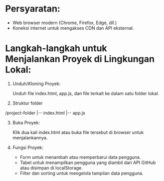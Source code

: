 # Persyaratan:

- Web browser modern (Chrome, Firefox, Edge, dll.)
- Koneksi internet untuk mengakses CDN dan API eksternal.

# Langkah-langkah untuk Menjalankan Proyek di Lingkungan Lokal:

1. Unduh/Kloning Proyek:

   Unduh file index.html, app.js, dan file terkait ke dalam satu folder lokal.

2. Struktur folder

/project-folder
|-- index.html
|-- app.js

3. Buka Proyek:

   Klik dua kali index.html atau buka file tersebut di browser untuk menjalankannya.

4. Fungsi Proyek:

   - Form untuk menambah atau memperbarui data pengguna.
   - Tabel untuk menampilkan pengguna yang diambil dari API GitHub atau disimpan di localStorage.
   - Filter dan sorting untuk mengelola tampilan data pengguna.
